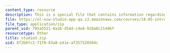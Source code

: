 ```yaml
---
content_type: resource
description: This is a special file that contains information regarding studio 3.
file: https://ol-ocw-studio-app-qa.s3.amazonaws.com/courses/18-05-introduction-to-probability-and-statistics-spring-2014/8f2b6fc271f083a8e41eaf357520504c_studio3.zip
file_type: application/zip
parent_uid: 795a5521-0a16-d54d-c4e8-910a0c21496f
resourcetype: Other
title: studio3.zip
uid: 8f2b6fc2-71f0-83a8-e41e-af357520504c
---
```

